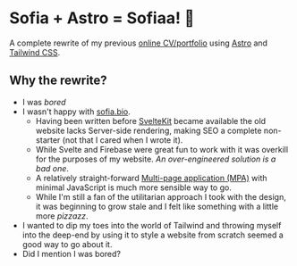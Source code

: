 # Sofia + Astro = Sofiaa! 🚀
A complete rewrite of my previous [online CV/portfolio](https://github.com/sahmed9833-ug/sofia.bio) using [Astro](https://astro.build) and [Tailwind CSS](https://tailwindcss.com).

## Why the rewrite?
- I was _bored_
- I wasn't happy with [sofia.bio](https://github.com/sahmed9833-ug/sofia.bio).
  - Having been written before [SvelteKit](https://svelte.dev/blog/announcing-sveltekit-1.0) became available the old website lacks Server-side rendering, making SEO a complete non-starter (not that I cared when I wrote it).
  - While Svelte and Firebase were great fun to work with it was overkill for the purposes of my website. _An over-engineered solution is a bad one_.
  - A relatively straight-forward [Multi-page application (MPA)](https://docs.astro.build/en/concepts/mpa-vs-spa/) with minimal JavaScript is much more sensible way to go.
  - While I'm still a fan of the utilitarian approach I took with the design, it was beginning to grow stale and I felt like something with a little more _pizzazz_.
 - I wanted to dip my toes into the world of Tailwind and throwing myself into the deep-end by using it to style a website from scratch seemed a good way to go about it.
 - Did I mention I was bored?
